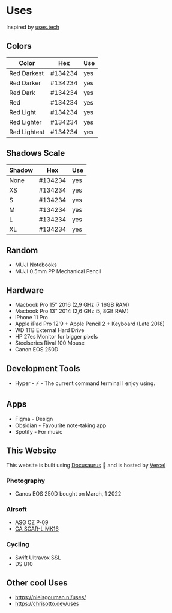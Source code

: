 # Uses

Inspired by [uses.tech](https://uses.tech/)

## Colors

| Color | Hex | Use |
| --- | --- | --- |
| <var class="dude"></var> Red Darkest | #134234 | yes |
| <div class="color2"></div> Red Darker | #134234 | yes |
| <div class="nao"></div> Red Dark| #134234 | yes |
| <div class="dude"></div> Red | #134234 | yes |
| <div class="dude"></div> Red Light| #134234 | yes |
| <div class="dude"></div> Red Lighter| #134234 | yes |
| <div class="dude"></div> Red Lightest| #134234 | yes |

## Shadows Scale

| Shadow | Hex | Use |
| --- | --- | --- |
| <var class="shadow-none"></var>  None | #134234 | yes |
| <div class="shadow-xs"></div> XS | #134234 | yes |
| <div class="shadow-s"></div> S| #134234 | yes |
| <div class="shadow-m"></div> M| #134234 | yes |
| <div class="shadow-l"></div> L| #134234 | yes |
| <div class="shadow-xl"></div> XL| #134234 | yes |

## Random
- MUJI Notebooks
- MUJI 0.5mm PP Mechanical Pencil

## Hardware
- Macbook Pro 15" 2016 (2,9 GHz i7 16GB RAM)
- Macbook Pro 13" 2014 (2,6 GHz i5, 8GB RAM)
- iPhone 11 Pro
- Apple iPad Pro 12'9 + Apple Pencil 2 + Keyboard (Late 2018)
- WD 1TB External Hard Drive
- HP 27es Monitor for bigger pixels
- Steelseries Rival 100 Mouse
- Canon EOS 250D 

## Development Tools
- Hyper - ⚡ - The current command terminal I enjoy using.

## Apps
- Figma - Design
- Obsidian - Favourite note-taking app
- Spotify - For music

## This Website

This website is built using [Docusaurus](https://docusaurus.io/)  🦖 and is hosted by [Vercel](https://vercel.com)

### Photography
- Canos EOS 250D bought on March, 1 2022

### Airsoft

* [ASG CZ P-09](https://amzn.to/3vbJsZO)
* [CA SCAR-L MK16](https://www.airsoftstation.com/classic-army-fn-herstal-licensed-scar-l-sportline-tan-airsoft-rifle/)

### Cycling
- Swift Ultravox SSL
-  DS B10



## Other cool Uses
- https://nielsgouman.nl/uses/
- https://chrisotto.dev/uses
